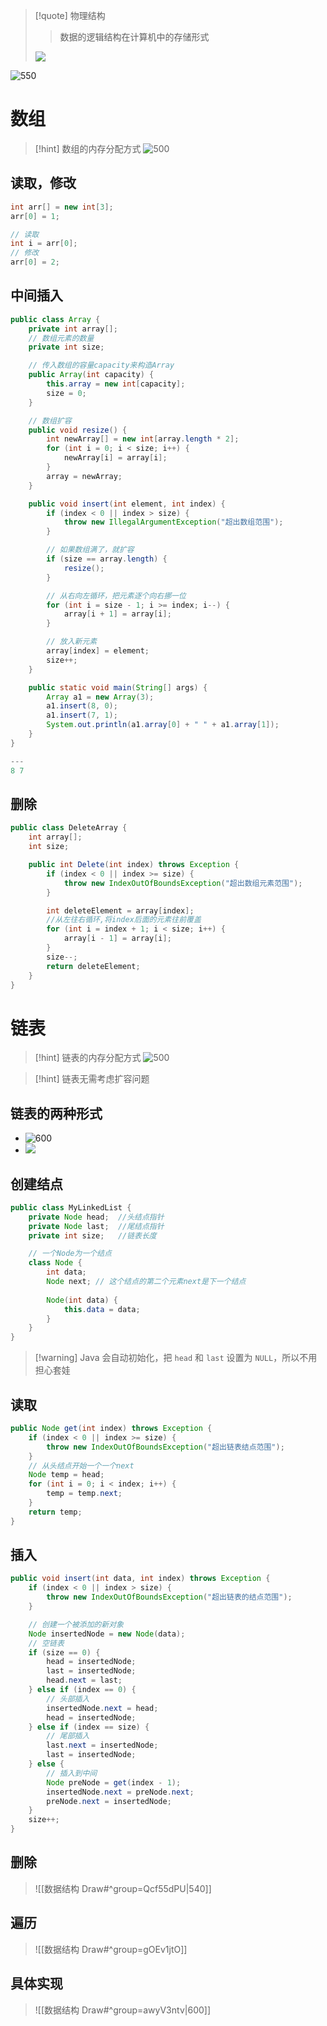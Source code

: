 >[!quote] 物理结构
>>数据的逻辑结构在计算机中的存储形式
>
>![](https://obsidian-1307744200.cos.ap-guangzhou.myqcloud.com/%E5%9B%BE%E7%89%87/202403140933767.png)

![550](https://obsidian-1307744200.cos.ap-guangzhou.myqcloud.com/%E5%9B%BE%E7%89%87/202403140934253.png)

# 数组
>[!hint] 数组的内存分配方式
>![500](https://obsidian-1307744200.cos.ap-guangzhou.myqcloud.com/%E5%9B%BE%E7%89%87/202403140937901.png)

## 读取，修改
```java
int arr[] = new int[3];  
arr[0] = 1;  

// 读取
int i = arr[0];  
// 修改
arr[0] = 2;
```

## 中间插入
```java
public class Array {
    private int array[];
    // 数组元素的数量
    private int size;

    // 传入数组的容量capacity来构造Array
    public Array(int capacity) {
        this.array = new int[capacity];
        size = 0;
    }

    // 数组扩容
    public void resize() {
        int newArray[] = new int[array.length * 2];
        for (int i = 0; i < size; i++) {
            newArray[i] = array[i];
        }
        array = newArray;
    }

    public void insert(int element, int index) {
        if (index < 0 || index > size) {
            throw new IllegalArgumentException("超出数组范围");
        }

        // 如果数组满了，就扩容
        if (size == array.length) {
            resize();
        }

        // 从右向左循环，把元素逐个向右挪一位
        for (int i = size - 1; i >= index; i--) {
            array[i + 1] = array[i];
        }

        // 放入新元素
        array[index] = element;
        size++;
    }

    public static void main(String[] args) {
        Array a1 = new Array(3);
        a1.insert(8, 0);
        a1.insert(7, 1);
        System.out.println(a1.array[0] + " " + a1.array[1]);
    }
}

---
8 7
```

## 删除
```java
public class DeleteArray {
    int array[];
    int size;

    public int Delete(int index) throws Exception {
        if (index < 0 || index >= size) {
            throw new IndexOutOfBoundsException("超出数组元素范围");
        }

        int deleteElement = array[index];
        //从左往右循环,将index后面的元素往前覆盖
        for (int i = index + 1; i < size; i++) {
            array[i - 1] = array[i];
        }
        size--;
        return deleteElement;
    }
}
```



# 链表
>[!hint] 链表的内存分配方式
>![500](https://obsidian-1307744200.cos.ap-guangzhou.myqcloud.com/%E5%9B%BE%E7%89%87/202403141049589.png)

>[!hint] 链表无需考虑扩容问题

## 链表的两种形式
- ![600](https://obsidian-1307744200.cos.ap-guangzhou.myqcloud.com/%E5%9B%BE%E7%89%87/202403141051406.png)
- ![](https://obsidian-1307744200.cos.ap-guangzhou.myqcloud.com/%E5%9B%BE%E7%89%87/202403141051680.png)
## 创建结点
```java
public class MyLinkedList {
	private Node head;  //头结点指针  
	private Node last;  //尾结点指针  
	private int size;   //链表长度

	// 一个Node为一个结点
	class Node {  
	    int data;  
	    Node next; // 这个结点的第二个元素next是下一个结点
	    
		Node(int data) {  
		    this.data = data;  
		}
	}
}
```

>[!warning] Java 会自动初始化，把 `head` 和 `last` 设置为 `NULL`，所以不用担心套娃

## 读取
```java
public Node get(int index) throws Exception {
	if (index < 0 || index >= size) {
		throw new IndexOutOfBoundsException("超出链表结点范围");
	}
	// 从头结点开始一个一个next
	Node temp = head;
	for (int i = 0; i < index; i++) {
		temp = temp.next;
	}
	return temp;
}
```

## 插入
```java
public void insert(int data, int index) throws Exception {  
    if (index < 0 || index > size) {  
        throw new IndexOutOfBoundsException("超出链表的结点范围");  
    }  

	// 创建一个被添加的新对象
    Node insertedNode = new Node(data);  
    // 空链表
    if (size == 0) {  
        head = insertedNode;  
        last = insertedNode;  
        head.next = last;
    } else if (index == 0) {  
	    // 头部插入
        insertedNode.next = head;  
        head = insertedNode;  
    } else if (index == size) {  
	    // 尾部插入
        last.next = insertedNode;  
        last = insertedNode;  
    } else {  
	    // 插入到中间
        Node preNode = get(index - 1);  
        insertedNode.next = preNode.next;  
        preNode.next = insertedNode;  
    }  
    size++;  
}
```

## 删除
>![[数据结构 Draw#^group=Qcf55dPU|540]]



## 遍历
>![[数据结构 Draw#^group=gOEv1jtO]]



## 具体实现
>![[数据结构 Draw#^group=awyV3ntv|600]]

